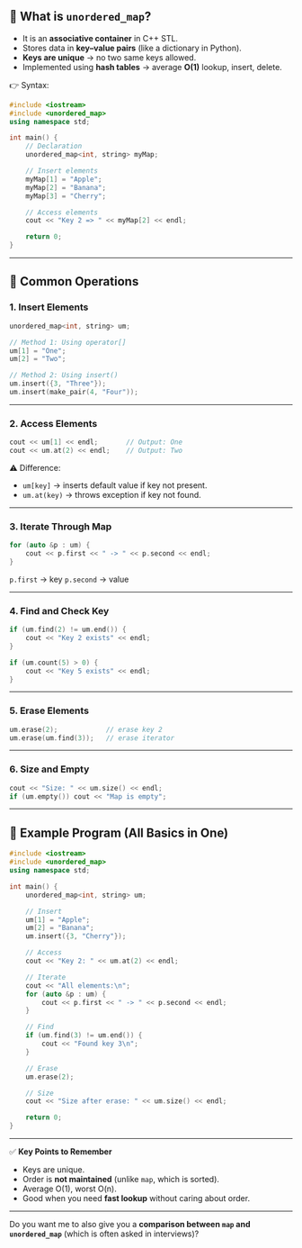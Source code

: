 
## 🔹 What is `unordered_map`?

* It is an **associative container** in C++ STL.
* Stores data in **key–value pairs** (like a dictionary in Python).
* **Keys are unique** → no two same keys allowed.
* Implemented using **hash tables** → average **O(1)** lookup, insert, delete.

👉 Syntax:

```cpp
#include <iostream>
#include <unordered_map>
using namespace std;

int main() {
    // Declaration
    unordered_map<int, string> myMap;

    // Insert elements
    myMap[1] = "Apple";
    myMap[2] = "Banana";
    myMap[3] = "Cherry";

    // Access elements
    cout << "Key 2 => " << myMap[2] << endl;

    return 0;
}
```

---

## 🔹 Common Operations

### 1. Insert Elements

```cpp
unordered_map<int, string> um;

// Method 1: Using operator[]
um[1] = "One";
um[2] = "Two";

// Method 2: Using insert()
um.insert({3, "Three"});
um.insert(make_pair(4, "Four"));
```

---

### 2. Access Elements

```cpp
cout << um[1] << endl;       // Output: One
cout << um.at(2) << endl;    // Output: Two
```

⚠️ Difference:

* `um[key]` → inserts default value if key not present.
* `um.at(key)` → throws exception if key not found.

---

### 3. Iterate Through Map

```cpp
for (auto &p : um) {
    cout << p.first << " -> " << p.second << endl;
}
```

`p.first` → key
`p.second` → value

---

### 4. Find and Check Key

```cpp
if (um.find(2) != um.end()) {
    cout << "Key 2 exists" << endl;
}

if (um.count(5) > 0) {
    cout << "Key 5 exists" << endl;
}
```

---

### 5. Erase Elements

```cpp
um.erase(2);            // erase key 2
um.erase(um.find(3));   // erase iterator
```

---

### 6. Size and Empty

```cpp
cout << "Size: " << um.size() << endl;
if (um.empty()) cout << "Map is empty";
```

---

## 🔹 Example Program (All Basics in One)

```cpp
#include <iostream>
#include <unordered_map>
using namespace std;

int main() {
    unordered_map<int, string> um;

    // Insert
    um[1] = "Apple";
    um[2] = "Banana";
    um.insert({3, "Cherry"});

    // Access
    cout << "Key 2: " << um.at(2) << endl;

    // Iterate
    cout << "All elements:\n";
    for (auto &p : um) {
        cout << p.first << " -> " << p.second << endl;
    }

    // Find
    if (um.find(3) != um.end()) {
        cout << "Found key 3\n";
    }

    // Erase
    um.erase(2);

    // Size
    cout << "Size after erase: " << um.size() << endl;

    return 0;
}
```

---

✅ **Key Points to Remember**

* Keys are unique.
* Order is **not maintained** (unlike `map`, which is sorted).
* Average O(1), worst O(n).
* Good when you need **fast lookup** without caring about order.

---

Do you want me to also give you a **comparison between `map` and `unordered_map`** (which is often asked in interviews)?
